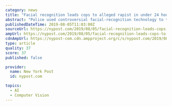 ```yaml
---
category: news
title: "Facial recognition leads cops to alleged rapist in under 24 hours"
abstract: "Police used controversial facial-recognition technology to track down an accused rapist fewer than 24 hours after he tried to force a woman into sex at knife-point on Friday, cops said. Civil ..."
publishedDateTime: 2019-08-05T11:03:00Z
sourceUrl: https://nypost.com/2019/08/05/facial-recognition-leads-cops-to-alleged-rapist-in-under-24-hours/
ampUrl: https://nypost.com/2019/08/05/facial-recognition-leads-cops-to-alleged-rapist-in-under-24-hours/amp/
cdnAmpUrl: https://nypost-com.cdn.ampproject.org/c/s/nypost.com/2019/08/05/facial-recognition-leads-cops-to-alleged-rapist-in-under-24-hours/amp/
type: article
quality: 37
score: 37
published: false

provider:
  name: New York Post
  id: nypost.com

topics:
  - AI
  - Computer Vision
---
```

